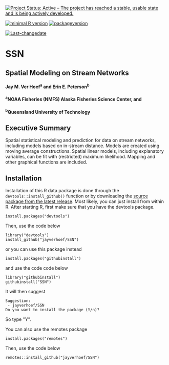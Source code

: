 [![Project Status: Active – The project has reached a stable, usable state and is being actively developed.](http://www.repostatus.org/badges/latest/active.svg)](http://www.repostatus.org/#active)

[![minimal R version](https://img.shields.io/badge/R%3E%3D-4.0.0-6666ff.svg)](https://cran.r-project.org/) [![packageversion](https://img.shields.io/badge/Package%20version-1.1.18-orange.svg?style=flat-square)](commits/master)

[![Last-changedate](https://img.shields.io/badge/last%20change-2023--02--25-yellowgreen.svg)](/commits/master)

# SSN 
## Spatial Modeling on Stream Networks 

#### Jay M. Ver Hoef<sup>a</sup> and Erin E. Peterson<sup>b</sup>

#### <sup>a</sup>NOAA Fisheries (NMFS) Alaska Fisheries Science Center, and 
#### <sup>b</sup>Queensland University of Technology


Executive Summary
-----------------

Spatial statistical modeling and prediction for data on stream networks, including models based on in-stream distance.  Models are created using moving average constructions. Spatial linear models, including explanatory variables, can be fit with (restricted) maximum likelihood.  Mapping and other graphical functions are included.

Installation
------------

Installation of this R data package is done through the `devtools::install_github()` function or by downloading the [source package from the latest release](https://github.com/jayverhoef/SSN).  Most likely, you can just install from within R.  After starting R, first make sure that you have the devtools package.  

```
install.packages("devtools")
```

Then, use the code below

```
library("devtools")
install_github("jayverhoef/SSN")
```

or you can use this package instead

```
install.packages("githubinstall")
```

and use the code code below

```
library("githubinstall")
githubinstall("SSN")
```

It will then suggest

```
Suggestion:
 - jayverhoef/SSN  
Do you want to install the package (Y/n)?
```

So type "Y".

You can also use the remotes package

```
install.packages("remotes")
```

Then, use the code below

```
remotes::install_github("jayverhoef/SSN")
```

